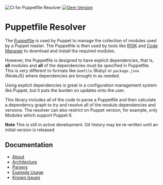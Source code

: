 ![CI for Puppetfile Resolver](https://github.com/glennsarti/puppetfile-resolver/workflows/CI%20for%20Puppetfile%20Resolver/badge.svg)
[![Gem Version](https://img.shields.io/gem/v/puppetfile-resolver)](https://rubygems.org/gems/puppetfile-resolver)

# Puppetfile Resolver

The [Puppetfile](https://puppet.com/docs/pe/latest/puppetfile.html) is used by Puppet to manage the collection of modules used by a Puppet master. The Puppetfile is then used by tools like [R10K](https://github.com/puppetlabs/r10k) and [Code Manager](https://puppet.com/docs/pe/latest/code_mgr_how_it_works.html#how-code-manager-works) to download and install the required modules.

However, the Puppetfile is designed to have explicit dependencies, that is, **all** modules and **all** of the dependencies must be specified in Puppetfile. This is very different to formats like `Gemfile` (Ruby) or `package.json` (NodeJS) where dependencies are brought in as needed.

Using explicit dependencies is great in a configuration management system like Puppet, but it puts the burden on updates onto the user.

This library includes all of the code to parse a Puppetfile and then calculate a dependency graph to try and resolve all of the module dependencies and versions. The resolver can also restrict on Puppet version, for example, only Modules which support Puppet 6.

**Note** This is still in active development. Git history may be re-written until an initial version is released

## Documentation

- [About](https://glennsarti.github.io/puppetfile-resolver/)
- [Architecture](https://glennsarti.github.io/puppetfile-resolver/architecture)
- [Parsers](https://glennsarti.github.io/puppetfile-resolver/parsers)
- [Example Usage](https://glennsarti.github.io/puppetfile-resolver/example_usage)
- [Known Issues](https://glennsarti.github.io/puppetfile-resolver/known_issues)
